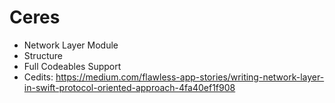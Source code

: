 # Ceres

- Network Layer Module
- Structure
- Full Codeables Support
- Cedits: https://medium.com/flawless-app-stories/writing-network-layer-in-swift-protocol-oriented-approach-4fa40ef1f908
